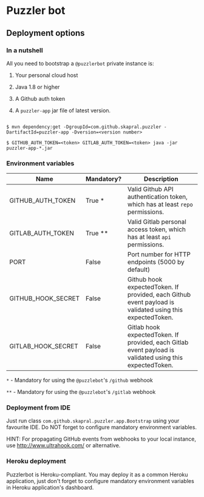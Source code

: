 # Puzzler bot

## Deployment options

### In a nutshell

All you need to bootstrap a `@puzzlerbot` private instance is:

1. Your personal cloud host

2. Java 1.8 or higher

3. A Github auth token

4. A `puzzler-app` jar file of latest version.


```

$ mvn dependency:get -DgroupId=com.github.skapral.puzzler -DartifactId=puzzler-app -Dversion=<version number>

$ GITHUB_AUTH_TOKEN=<token> GITLAB_AUTH_TOKEN=<token> java -jar puzzler-app-*.jar

``` 

### Environment variables

| Name                 | Mandatory?  | Description                                                                                |
|----------------------|-------------|--------------------------------------------------------------------------------------------|
| GITHUB_AUTH_TOKEN    | True *      | Valid Github API authentication token, which has at least `repo` permissions.              |
| GITLAB_AUTH_TOKEN    | True **     | Valid Gitlab personal access token, which has at least `api` permissions.                  |
| PORT                 | False       | Port number for HTTP endpoints (5000 by default)                                           |
| GITHUB_HOOK_SECRET   | False       | Github hook expectedToken. If provided, each Github event payload is validated using this expectedToken. |
| GITLAB_HOOK_SECRET   | False       | Gitlab hook expectedToken. If provided, each Gitlab event payload is validated using this expectedToken. |

`*` - Mandatory for using the `@puzzlebot`'s `/github` webhook

`**` - Mandatory for using the `@puzzlebot`'s `/gitlab` webhook


### Deployment from IDE

Just run class `com.github.skapral.puzzler.app.Bootstrap` using your favourite IDE.
Do NOT forget to configure mandatory environment variables.

HINT: For propagating GitHub events from webhooks to your local instance,
use http://www.ultrahook.com/ or alternative.

### Heroku deployment

Puzzlerbot is Heroku-compliant. You may deploy it as a common Heroku application,
just don't forget to configure mandatory environment variables in Heroku
application's dashboard. 
